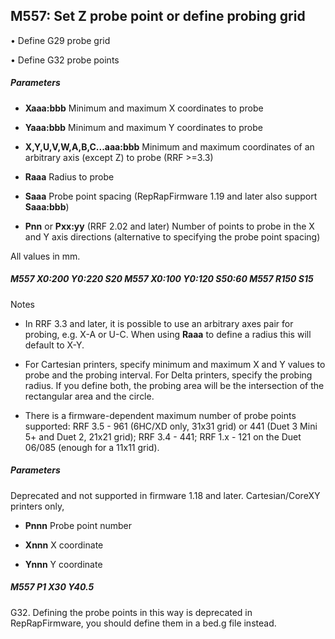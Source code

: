 ## M557: Set Z probe point or define probing grid

• Define G29 probe grid

• Define G32 probe points

##### Parameters

- **Xaaa:bbb** Minimum and maximum X coordinates to probe

- **Yaaa:bbb** Minimum and maximum Y coordinates to probe

- **X,Y,U,V,W,A,B,C...aaa:bbb** Minimum and maximum coordinates of an arbitrary axis (except Z) to probe (RRF \>=3.3)

- **Raaa** Radius to probe

- **Saaa** Probe point spacing (RepRapFirmware 1.19 and later also support **Saaa:bbb**)

- **Pnn** or **Pxx:yy** (RRF 2.02 and later) Number of points to probe in the X and Y axis directions (alternative to specifying the probe point spacing)

All values in mm.

##### M557 X0:200 Y0:220 S20 M557 X0:100 Y0:120 S50:60 M557 R150 S15

Notes

- In RRF 3.3 and later, it is possible to use an arbitrary axes pair for probing, e.g. X-A or U-C. When using **Raaa** to define a radius this will default to X-Y.

- For Cartesian printers, specify minimum and maximum X and Y values to probe and the probing interval. For Delta printers, specify the probing radius. If you define both, the probing area will be the intersection of the rectangular area and the circle.

- There is a firmware-dependent maximum number of probe points supported: RRF 3.5 - 961 (6HC/XD only, 31x31 grid) or 441 (Duet 3 Mini 5+ and Duet 2, 21x21 grid); RRF 3.4 - 441; RRF 1.x - 121 on the Duet 06/085 (enough for a 11x11 grid).

##### Parameters

Deprecated and not supported in firmware 1.18 and later. Cartesian/CoreXY printers only,

- **Pnnn** Probe point number

- **Xnnn** X coordinate

- **Ynnn** Y coordinate

##### M557 P1 X30 Y40.5

G32. Defining the probe points in this way is deprecated in RepRapFirmware, you should define them in a bed.g file instead.

